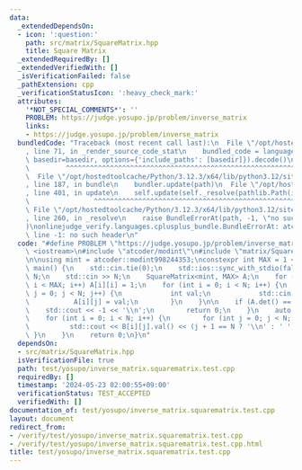 ```yaml
---
data:
  _extendedDependsOn:
  - icon: ':question:'
    path: src/matrix/SquareMatrix.hpp
    title: Square Matrix
  _extendedRequiredBy: []
  _extendedVerifiedWith: []
  _isVerificationFailed: false
  _pathExtension: cpp
  _verificationStatusIcon: ':heavy_check_mark:'
  attributes:
    '*NOT_SPECIAL_COMMENTS*': ''
    PROBLEM: https://judge.yosupo.jp/problem/inverse_matrix
    links:
    - https://judge.yosupo.jp/problem/inverse_matrix
  bundledCode: "Traceback (most recent call last):\n  File \"/opt/hostedtoolcache/Python/3.12.3/x64/lib/python3.12/site-packages/onlinejudge_verify/documentation/build.py\"\
    , line 71, in _render_source_code_stat\n    bundled_code = language.bundle(stat.path,\
    \ basedir=basedir, options={'include_paths': [basedir]}).decode()\n          \
    \         ^^^^^^^^^^^^^^^^^^^^^^^^^^^^^^^^^^^^^^^^^^^^^^^^^^^^^^^^^^^^^^^^^^^^^^^^^^^^^^^^^\n\
    \  File \"/opt/hostedtoolcache/Python/3.12.3/x64/lib/python3.12/site-packages/onlinejudge_verify/languages/cplusplus.py\"\
    , line 187, in bundle\n    bundler.update(path)\n  File \"/opt/hostedtoolcache/Python/3.12.3/x64/lib/python3.12/site-packages/onlinejudge_verify/languages/cplusplus_bundle.py\"\
    , line 401, in update\n    self.update(self._resolve(pathlib.Path(included), included_from=path))\n\
    \                ^^^^^^^^^^^^^^^^^^^^^^^^^^^^^^^^^^^^^^^^^^^^^^^^^^^^^^^^^\n \
    \ File \"/opt/hostedtoolcache/Python/3.12.3/x64/lib/python3.12/site-packages/onlinejudge_verify/languages/cplusplus_bundle.py\"\
    , line 260, in _resolve\n    raise BundleErrorAt(path, -1, \"no such header\"\
    )\nonlinejudge_verify.languages.cplusplus_bundle.BundleErrorAt: atcoder/modint:\
    \ line -1: no such header\n"
  code: "#define PROBLEM \"https://judge.yosupo.jp/problem/inverse_matrix\"\n\n#include\
    \ <iostream>\n#include \"atcoder/modint\"\n#include \"matrix/SquareMatrix.hpp\"\
    \n\nusing mint = atcoder::modint998244353;\nconstexpr int MAX = 1 << 9;\n\nint\
    \ main() {\n    std::cin.tie(0);\n    std::ios::sync_with_stdio(false);\n    int\
    \ N;\n    std::cin >> N;\n    SquareMatrix<mint, MAX> A;\n    for (int i = 0;\
    \ i < MAX; i++) A[i][i] = 1;\n    for (int i = 0; i < N; i++) {\n        for (int\
    \ j = 0; j < N; j++) {\n            int val;\n            std::cin >> val;\n \
    \           A[i][j] = val;\n        }\n    }\n\n    if (A.det() == 0) {\n    \
    \    std::cout << -1 << '\\n';\n        return 0;\n    }\n    auto B = A.inv();\n\
    \    for (int i = 0; i < N; i++) {\n        for (int j = 0; j < N; j++) {\n  \
    \          std::cout << B[i][j].val() << (j + 1 == N ? '\\n' : ' ');\n       \
    \ }\n    }\n    return 0;\n}\n"
  dependsOn:
  - src/matrix/SquareMatrix.hpp
  isVerificationFile: true
  path: test/yosupo/inverse_matrix.squarematrix.test.cpp
  requiredBy: []
  timestamp: '2024-05-23 02:00:55+09:00'
  verificationStatus: TEST_ACCEPTED
  verifiedWith: []
documentation_of: test/yosupo/inverse_matrix.squarematrix.test.cpp
layout: document
redirect_from:
- /verify/test/yosupo/inverse_matrix.squarematrix.test.cpp
- /verify/test/yosupo/inverse_matrix.squarematrix.test.cpp.html
title: test/yosupo/inverse_matrix.squarematrix.test.cpp
---
```


